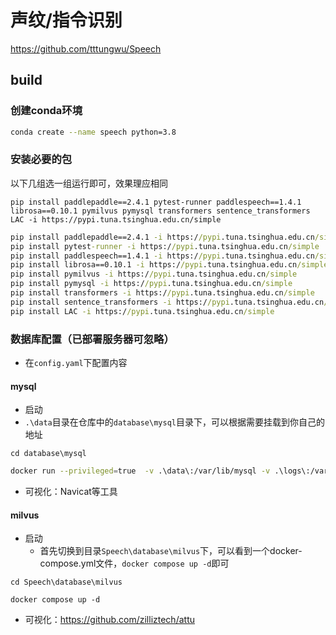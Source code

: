 # 声纹/指令识别

https://github.com/tttungwu/Speech

## build

### 创建conda环境

```sh
conda create --name speech python=3.8
```

### 安装必要的包

以下几组选一组运行即可，效果理应相同

```shell
pip install paddlepaddle==2.4.1 pytest-runner paddlespeech==1.4.1 librosa==0.10.1 pymilvus pymysql transformers sentence_transformers LAC -i https://pypi.tuna.tsinghua.edu.cn/simple
```

```bat
pip install paddlepaddle==2.4.1 -i https://pypi.tuna.tsinghua.edu.cn/simple
pip install pytest-runner -i https://pypi.tuna.tsinghua.edu.cn/simple
pip install paddlespeech==1.4.1 -i https://pypi.tuna.tsinghua.edu.cn/simple
pip install librosa==0.10.1 -i https://pypi.tuna.tsinghua.edu.cn/simple
pip install pymilvus -i https://pypi.tuna.tsinghua.edu.cn/simple
pip install pymysql -i https://pypi.tuna.tsinghua.edu.cn/simple
pip install transformers -i https://pypi.tuna.tsinghua.edu.cn/simple
pip install sentence_transformers -i https://pypi.tuna.tsinghua.edu.cn/simple
pip install LAC -i https://pypi.tuna.tsinghua.edu.cn/simple
```

[//]: # (```shell)

[//]: # (pip install -r requirements.txt -i https://pypi.tuna.tsinghua.edu.cn/simple)

[//]: # (```)

### 数据库配置（已部署服务器可忽略）

- 在`config.yaml`下配置内容

#### mysql

- 启动
- `.\data`目录在仓库中的`database\mysql`目录下，可以根据需要挂载到你自己的地址

```shell
cd database\mysql
```

```sh
docker run --privileged=true  -v .\data\:/var/lib/mysql -v .\logs\:/var/log/mysql -v .\conf\:/etc/mysql -v .\my.cnf:/etc/mysql/my.cnf  -p 8886:3306 --name mysql -e MYSQL_ROOT_PASSWORD=123456 -d mysql
```

- 可视化：Navicat等工具

#### milvus

- 启动
    - 首先切换到目录`Speech\database\milvus`下，可以看到一个docker-compose.yml文件，`docker compose up -d`即可

```shell
cd Speech\database\milvus
```

```
docker compose up -d
```

- 可视化：https://github.com/zilliztech/attu
